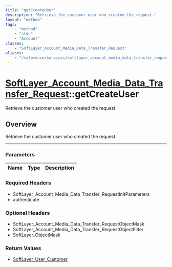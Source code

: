```yaml
---
title: "getCreateUser"
description: "Retrieve the customer user who created the request."
layout: "method"
tags:
    - "method"
    - "sldn"
    - "Account"
classes:
    - "SoftLayer_Account_Media_Data_Transfer_Request"
aliases:
    - "/reference/services/softlayer_account_media_data_transfer_request/getCreateUser"
---
```

# [SoftLayer_Account_Media_Data_Transfer_Request](/reference/services/SoftLayer_Account_Media_Data_Transfer_Request)::getCreateUser


Retrieve the customer user who created the request.


## Overview 
Retrieve the customer user who created the request.

-----

### Parameters 
|Name | Type | Description |
| --- | --- | --- |


### Required Headers
* SoftLayer_Account_Media_Data_Transfer_RequestInitParameters
* authenticate


### Optional Headers
* SoftLayer_Account_Media_Data_Transfer_RequestObjectMask
* SoftLayer_Account_Media_Data_Transfer_RequestObjectFilter
* SoftLayer_ObjectMask

### Return Values
* <a href='/reference/datatypes/SoftLayer_User_Customer'>SoftLayer_User_Customer </a>




